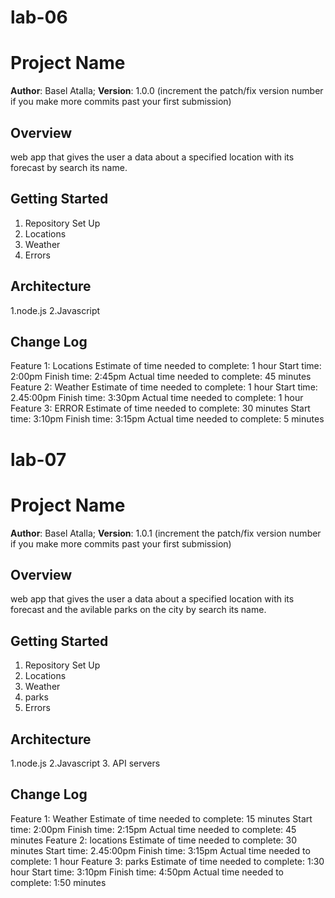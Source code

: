 # lab-06

# Project Name

**Author**: Basel Atalla;
**Version**: 1.0.0 (increment the patch/fix version number if you make more commits past your first submission)

## Overview
web app that gives the user a data about a specified location with its forecast by search its name.

## Getting Started
1. Repository Set Up
2. Locations
3. Weather
4. Errors

## Architecture
1.node.js
2.Javascript

## Change Log
 Feature 1: Locations
Estimate of time needed to complete: 1 hour
Start time: 2:00pm
Finish time: 2:45pm
Actual time needed to complete: 45 minutes
Feature 2: Weather
Estimate of time needed to complete: 1 hour
Start time: 2.45:00pm
Finish time: 3:30pm
Actual time needed to complete: 1 hour
Feature 3: ERROR
Estimate of time needed to complete: 30 minutes
Start time: 3:10pm
Finish time: 3:15pm
Actual time needed to complete: 5 minutes


# lab-07

# Project Name

**Author**: Basel Atalla;
**Version**: 1.0.1 (increment the patch/fix version number if you make more commits past your first submission)

## Overview
web app that gives the user a data about a specified location with its forecast and the avilable parks on the city by search its name.

## Getting Started
1. Repository Set Up
2. Locations
3. Weather
5. parks
4. Errors


## Architecture
1.node.js
2.Javascript
3. API servers

## Change Log

Feature 1: Weather
Estimate of time needed to complete: 15 minutes
Start time: 2:00pm
Finish time: 2:15pm
Actual time needed to complete: 45 minutes
Feature 2: locations
Estimate of time needed to complete: 30 minutes
Start time: 2.45:00pm
Finish time: 3:15pm
Actual time needed to complete: 1 hour
Feature 3: parks
Estimate of time needed to complete: 1:30 hour
Start time: 3:10pm
Finish time: 4:50pm
Actual time needed to complete: 1:50 minutes
